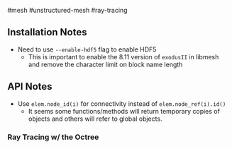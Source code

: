 #mesh #unstructured-mesh #ray-tracing 

## Installation Notes
  - Need to use `--enable-hdf5` flag to enable HDF5
	  - This is important to enable the 8.11 version of `exodusII` in libmesh and remove the character limit on block name length

## API Notes
  - Use `elem.node_id(i)` for connectivity instead of `elem.node_ref(i).id()`
	  - It seems some functions/methods will return temporary copies of objects and others will refer to global objects.


### Ray Tracing w/ the Octree

